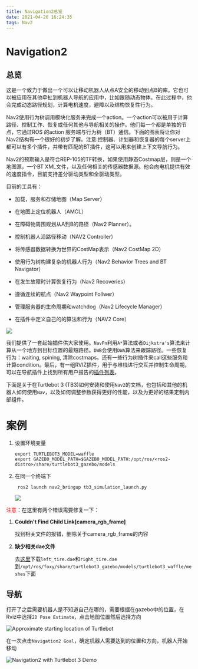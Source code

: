 ```yaml
---
title: Navigation2总览
date: 2021-04-26 16:24:35
tags: Nav2
---
```


# Navigation2

## 总览

这是一个致力于做出一个可以让移动机器人从点A安全的移动到点B的库。它也可以被应用在其他牵扯到机器人导航的应用中，比如跟随动态物体。在此过程中，他会完成动态路径规划，计算电机速度，避障以及结构恢复性行为。

Nav2使用行为树调用模块化服务来完成一个action。一个action可以被用于计算路径、控制工作、恢复或任何其他与导航相关的操作。他们每一个都是单独的节点，它通过ROS 的action 服务端与行为树（BT）通信。下面的图表将让你对Nav2结构有一个很好的初步了解。注意:控制器、计划器和恢复器的每个server上都可以有多个插件，并带有匹配的BT插件，这可以用来创建上下文导航行为。

Nav2的预期输入是符合REP-105的TF转换，如果使用静态Costmap层，则是一个地图源，一个BT XML文件，以及任何相关的传感器数据源。他会向电机提供有效的速度指令，目前支持差分驱动类型和全驱动类型。

目前的工具有：

- 加载，服务和存储地图（Map Server）

- 在地图上定位机器人（AMCL）

- 在障碍物周围规划从A到B的路径（Nav2 Planner）。

- 控制机器人沿路径移动（NAV2 Controller）

- 将传感器数据转换为世界的CostMap表示（Nav2 CostMap 2D）

- 使用行为树构建复杂的机器人行为（Nav2 Behavior Trees and BT Navigator）

- 在发生故障时计算恢复行为（Nav2 Recoveries）

- 遵循连续的航点（Nav2 Waypoint Follwer）

- 管理服务器的生命周期和watchdog（Nav2 Lifecycle Manager）

- 在插件中定义自己的的算法和行为（NAV2 Core）

![](https://navigation.ros.org/_images/architectural_diagram.png)

我们提供了一套起始插件供大家使用。`NavFn`利用`A*`算法或者`Dijkstra's`算法来计算从一个地方到目标位置的最短路径。`DWB`会使用`DWA`算法来跟踪路径。一些恢复行为：waiting, spining, 清除costmaps。还有一些行为树插件来call这些服务和计算condition。最后，有一组RVIZ插件，用于与堆栈进行交互并控制生命周期，可以在导航插件上找到所有用户报告的[插件列表](https://navigation.ros.org/plugins/index.html#plugins)。



下面是关于在Turtlebot 3 (TB3)如何安装和使用`Nav2`的文档，也包括和其他的机器人如何使用`Nav`，以及如何调整参数获得更好的性能，以及为更好的结果定制内部组件。



# 案例

1. 设置环境变量

   ```
   export TURTLEBOT3_MODEL=waffle
   export GAZEBO_MODEL_PATH=$GAZEBO_MODEL_PATH:/opt/ros/<ros2-distro>/share/turtlebot3_gazebo/models
   ```

2. 在同一个终端下

   ```
    ros2 launch nav2_bringup tb3_simulation_launch.py
   ```

   ![](gazebo_rviz.png)
   
   

<font color="red">注意</font>：在这里有两个错误需要修复一下：

1. **Couldn't Find Child Link[camera_rgb_frame]**

   找到相关文件的报错，删除关于camera_rgb_frame的内容

2. **缺少相关dae文件**

   去[这里](https://github.com/ros-planning/navigation2/tree/main/nav2_system_tests/models/turtlebot3_burger/meshes)下载`left_tire.dae`和`right_tire.dae`到`/opt/ros/foxy/share/turtlebot3_gazebo/models/turtlebot3_waffle/meshes`下面

## 导航

打开了之后需要机器人是不知道自己在哪的，需要根据在gazebo中的位置，在Rviz中选择`2D Pose Estimate`，点击地图位置然后选择方向

![Approximate starting location of Turtlebot](https://navigation.ros.org/_images/rviz-set-initial-pose.png)



在一次点击`Navigation2 Goal`，确定机器人需要达到的位置和方向，机器人开始移动



![Navigation2 with Turtlebot 3 Demo](https://navigation.ros.org/_images/navigation_with_recovery_behaviours.gif)